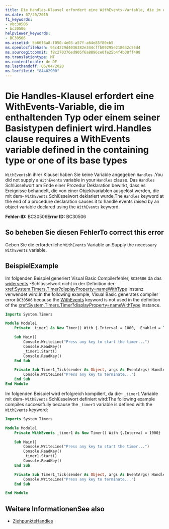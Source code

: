 ```yaml
---
title: Die Handles-Klausel erfordert eine WithEvents-Variable, die im enthaltenden Typ oder einem seiner Basistypen definiert wird.
ms.date: 07/20/2015
f1_keywords:
- vbc30506
- bc30506
helpviewer_keywords:
- BC30506
ms.assetid: 5b66f6a8-f050-4e03-a57f-a64e85f80cb5
ms.openlocfilehash: 94c4229d4036382e344cffb09295e218642c55d4
ms.sourcegitcommit: f8c270376ed905f6a8896ce0fe25b4f4b38ff498
ms.translationtype: MT
ms.contentlocale: de-DE
ms.lasthandoff: 06/04/2020
ms.locfileid: "84402900"
---
```

# <a name="handles-clause-requires-a-withevents-variable-defined-in-the-containing-type-or-one-of-its-base-types"></a><span data-ttu-id="316b3-102">Die Handles-Klausel erfordert eine WithEvents-Variable, die im enthaltenden Typ oder einem seiner Basistypen definiert wird.</span><span class="sxs-lookup"><span data-stu-id="316b3-102">Handles clause requires a WithEvents variable defined in the containing type or one of its base types</span></span>

<span data-ttu-id="316b3-103">`WithEvents`In ihrer Klausel haben Sie keine Variable angegeben `Handles` .</span><span class="sxs-lookup"><span data-stu-id="316b3-103">You did not supply a `WithEvents` variable in your `Handles` clause.</span></span> <span data-ttu-id="316b3-104">Das `Handles` Schlüsselwort am Ende einer Prozedur Deklaration bewirkt, dass es Ereignisse behandelt, die von einer Objektvariablen ausgelöst werden, die mit dem- `WithEvents` Schlüsselwort deklariert wurde.</span><span class="sxs-lookup"><span data-stu-id="316b3-104">The `Handles` keyword at the end of a procedure declaration causes it to handle events raised by an object variable declared using the `WithEvents` keyword.</span></span>

<span data-ttu-id="316b3-105">**Fehler-ID:** BC30506</span><span class="sxs-lookup"><span data-stu-id="316b3-105">**Error ID:** BC30506</span></span>

## <a name="to-correct-this-error"></a><span data-ttu-id="316b3-106">So beheben Sie diesen Fehler</span><span class="sxs-lookup"><span data-stu-id="316b3-106">To correct this error</span></span>

<span data-ttu-id="316b3-107">Geben Sie die erforderliche `WithEvents` Variable an.</span><span class="sxs-lookup"><span data-stu-id="316b3-107">Supply the necessary `WithEvents` variable.</span></span>

## <a name="example"></a><span data-ttu-id="316b3-108">Beispiel</span><span class="sxs-lookup"><span data-stu-id="316b3-108">Example</span></span>

<span data-ttu-id="316b3-109">Im folgenden Beispiel generiert Visual Basic Compilerfehler, `BC30506` da das [widervents](../modifiers/withevents.md) -Schlüsselwort nicht in der Definition der- <xref:System.Timers.Timer?displayProperty=nameWithType> Instanz verwendet wird.</span><span class="sxs-lookup"><span data-stu-id="316b3-109">In the following example, Visual Basic generates compiler error `BC30506` because the [WithEvents](../modifiers/withevents.md) keyword is not used in the definition of the <xref:System.Timers.Timer?displayProperty=nameWithType> instance.</span></span>

```vb
Imports System.Timers

Module Module1
    Private _timer1 As New Timer() With {.Interval = 1000, .Enabled = True}

    Sub Main()
        Console.WriteLine("Press any key to start the timer...")
        Console.ReadKey()
        _timer1.Start()
        Console.ReadKey()
    End Sub

    Private Sub Timer1_Tick(sender As Object, args As EventArgs) Handles _timer1.Elapsed
        Console.WriteLine("Press any key to terminate...")
    End Sub
End Module
```

<span data-ttu-id="316b3-110">Im folgenden Beispiel wird erfolgreich kompiliert, da die- `_timer1` Variable mit dem- `WithEvents` Schlüsselwort definiert wird:</span><span class="sxs-lookup"><span data-stu-id="316b3-110">The following example compiles successfully because the `_timer1` variable is defined with the `WithEvents` keyword:</span></span>

```vb
Imports System.Timers

Module Module1
    Private WithEvents _timer1 As New Timer() With {.Interval = 1000}

    Sub Main()
        Console.WriteLine("Press any key to start the timer...")
        Console.ReadKey()
        _timer1.Start()
        Console.ReadKey()
    End Sub

    Private Sub Timer1_Tick(sender As Object, args As EventArgs) Handles _timer1.Elapsed
        Console.WriteLine("Press any key to terminate...")
    End Sub

End Module
```

## <a name="see-also"></a><span data-ttu-id="316b3-111">Weitere Informationen</span><span class="sxs-lookup"><span data-stu-id="316b3-111">See also</span></span>

- [<span data-ttu-id="316b3-112">Ziehpunkte</span><span class="sxs-lookup"><span data-stu-id="316b3-112">Handles</span></span>](../statements/handles-clause.md)
